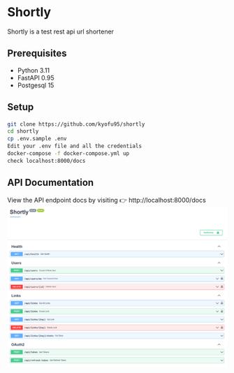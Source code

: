 # Shortly
Shortly is a test rest api url shortener

## Prerequisites
* Python 3.11
* FastAPI 0.95
* Postgesql 15

## Setup
```bash
git clone https://github.com/kyofu95/shortly
cd shortly
cp .env.sample .env
Edit your .env file and all the credentials
docker-compose -f docker-compose.yml up
check localhost:8000/docs
```

## API Documentation
View the API endpoint docs by visiting 👉 http://localhost:8000/docs
![api.png](https://github.com/kyofu95/shortly/blob/main/.github/api.png)